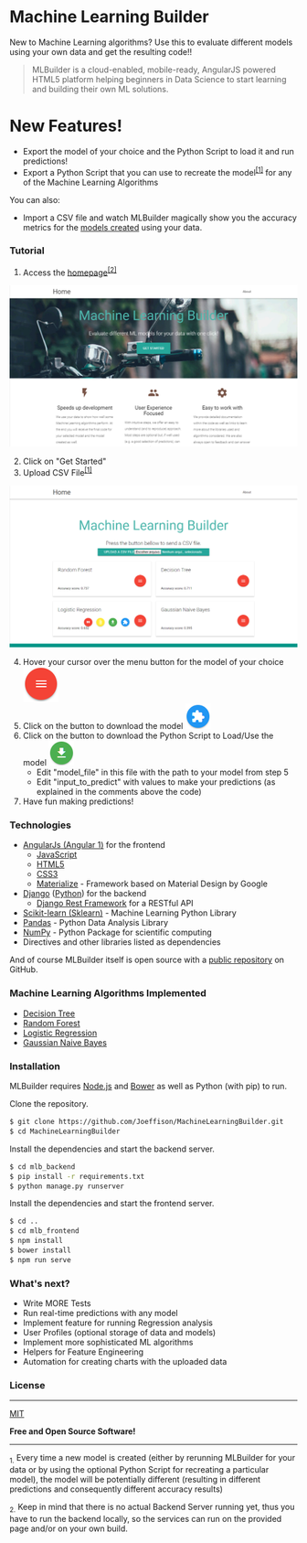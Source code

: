 # Machine Learning Builder
New to Machine Learning algorithms? Use this to evaluate different models using your own data and get the resulting code!!

> MLBuilder is a cloud-enabled, mobile-ready,
> AngularJS powered HTML5 platform helping
> beginners in Data Science to start learning and
> building their own ML solutions.


# New Features!
- Export the model of your choice and the Python Script to load it and run predictions!
- Export a Python Script that you can use to recreate the model<sup>[[1]](#footnote1)</sup> for any of the Machine Learning Algorithms

You can also:
- Import a CSV file and watch MLBuilder magically show you the accuracy metrics for the [models created](#machine-learning-algorithms-implemented) using your data.


### Tutorial

1. Access the [homepage]<sup>[[2]](#footnote2)</sup>

![MLBuilder Homepage][IMG Homepage]

2. Click on "Get Started"
3. Upload CSV File<sup>[[1]](#footnote1)</sup>

![MLBuilder Homepage][IMG Model Results]

4. Hover your cursor over the menu button for the model of your choice ![Menu Button][IMG Menu Button]
5. Click on the button to download the model ![Menu Button][IMG Download Model]
6. Click on the button to download the Python Script to Load/Use the model ![Menu Button][IMG Download Script Load Model]
    - Edit "model_file" in this file with the path to your model from step 5
    - Edit "input_to_predict" with values to make your predictions (as explained in the comments above the code)
7. Have fun making predictions!


### Technologies

- [AngularJs (Angular 1)][AngularJs] for the frontend
    - [JavaScript]
    - [HTML5]
    - [CSS3]
    - [Materialize] - Framework based on Material Design by Google
- [Django] ([Python]) for the backend
    - [Django Rest Framework][django-rest-framework] for a RESTful API
- [Scikit-learn (Sklearn)][scikit-learn] - Machine Learning Python Library
- [Pandas] - Python Data Analysis Library
- [NumPy] - Python Package for scientific computing
- Directives and other libraries listed as dependencies
 
And of course MLBuilder itself is open source with a [public repository][git-repo] on GitHub.


### Machine Learning Algorithms Implemented
- [Decision Tree]
- [Random Forest]
- [Logistic Regression]
- [Gaussian Naive Bayes]


### Installation

MLBuilder requires [Node.js] and [Bower] as well as Python (with pip) to run.

Clone the repository.

```sh
$ git clone https://github.com/Joeffison/MachineLearningBuilder.git
$ cd MachineLearningBuilder
```

Install the dependencies and start the backend server.

```sh
$ cd mlb_backend
$ pip install -r requirements.txt
$ python manage.py runserver
```

Install the dependencies and start the frontend server.

```sh
$ cd ..
$ cd mlb_frontend
$ npm install
$ bower install
$ npm run serve
```


### What's next?

 - Write MORE Tests
 - Run real-time predictions with any model
 - Implement feature for running Regression analysis
 - User Profiles (optional storage of data and models)
 - Implement more sophisticated ML algorithms
 - Helpers for Feature Engineering
 - Automation for creating charts with the uploaded data


### License
----
[MIT][license]


**Free and Open Source Software!**


[//]: # (Referenced links)
[homepage]: <https://joeffison.github.io/MachineLearningBuilder/>
[git-repo]: <https://github.com/Joeffison/MachineLearningBuilder>

[AngularJS]: <http://angularjs.org>
[js]: <https://www.javascript.com>
[javascript]: <https://www.javascript.com>
[html5]: <https://developer.mozilla.org/en-US/docs/Web/Guide/HTML/HTML5>
[css3]: <https://developer.mozilla.org/en-US/docs/Web/CSS/CSS3>
[materialize]: <http://materializecss.com/about.html>
[django]: <https://www.djangoproject.com/>
[python]: <https://www.python.org/>
[django-rest-framework]: <http://www.django-rest-framework.org>
[scikit-learn]: <http://scikit-learn.org/stable/>
[pandas]: <https://pandas.pydata.org/>
[numpy]: <http://www.numpy.org>
[node.js]: <http://nodejs.org>
[bower]: <https://bower.io/>
[Gulp]: <http://gulpjs.com>

[Decision Tree]: <https://www.r-bloggers.com/using-decision-trees-to-predict-infant-birth-weights/>
[Random Forest]: <https://www.r-bloggers.com/random-forests-in-r/>
[Logistic Regression]: <https://www.r-bloggers.com/how-to-perform-a-logistic-regression-in-r/>
[Gaussian Naive Bayes]: <https://machinelearningmastery.com/naive-bayes-for-machine-learning/>

[license]: <https://github.com/Joeffison/MachineLearningBuilder/blob/master/LICENSE>


[//]: # (Referenced Images)
[IMG Homepage]: <https://github.com/Joeffison/MachineLearningBuilder/raw/development/docs/img/mlb_page_home.png>
[IMG Model Results]: <https://github.com/Joeffison/MachineLearningBuilder/raw/development/docs/img/mlb_page_models_results.png>
[IMG Menu Button]: <https://github.com/Joeffison/MachineLearningBuilder/raw/development/docs/img/mlb_btn_menu.png>
[IMG Download Model]: <https://github.com/Joeffison/MachineLearningBuilder/raw/development/docs/img/mlb_btn_download_model.png>
[IMG Download Script Load Model]: <https://github.com/Joeffison/MachineLearningBuilder/raw/development/docs/img/mlb_btn_download_code_load_model.png>

[//]: # (Footnotes)

----
<a name="footnote1"></a><sub>1.</sub> Every time a new model is created (either by rerunning MLBuilder for your data or by using the optional Python Script for recreating a particular model), the model will be potentially different (resulting in different predictions and consequently different accuracy results)

<a name="footnote2"></a><sub>2.</sub> Keep in mind that there is no actual Backend Server running yet, thus you have to run the backend locally, so the services can run on the provided page and/or on your own build.
